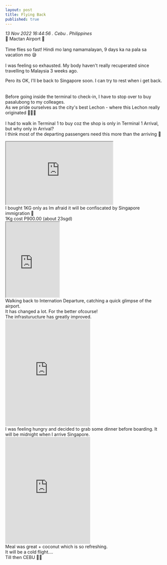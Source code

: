```yaml
---
layout: post
title: Flying Back
published: true
---
```

_13 Nov 2022 16:44:56 . Cebu . Philippines_
<br>
📍 Mactan Airport 📍
<br>
<br>
Time flies so fast! Hindi mo lang namamalayan, 9 days ka na pala sa vacation mo 😪
<br>
<br>
I was feeling so exhausted. My body haven't really recuperated since travelling to Malaysia 3 weeks ago. 
<br>
<!--more-->
Pero its OK, I'll be back to Singapore soon. I can try to rest when i get back.
<br>
<br>
<br>
Before going inside the terminal to check-in, I have to stop over to buy pasalubong to my colleages. 
<br>
As we pride ourselves as the city's best Lechon - where this Lechon really originated 🤷🏻‍♀️
<br>
<br>
I had to walk in Terminal 1 to buy coz the shop is only in Terminal 1 Arrival, but why only in Arrival? 
<br>
I think most of the departing passengers need this more than the arriving 🤔
<br>
<iframe src="https://drive.google.com/file/d/1U-z305SpdCxm9YU3-rfWGlRfFS5CdFEh/preview" width="340" height="200" allow="autoplay"></iframe>
<br>
I bought 1KG only as Im afraid it will be confiscated by Singapore immigration 😬
<br>
1Kg cost P900.00 (about 23sgd)
<br>
<iframe src="https://drive.google.com/file/d/1tijWbuuog2cQy5ZDXax4xASa1dn9wPh1/preview" width="170" height="240" allow="autoplay"></iframe>
<br>
Walking back to Internation Departure, catching a quick glimpse of the airport. 
<br>
It has changed a lot. For the better ofcourse!
<br>
The infrasturucture has greatly improved. 
<br>
<iframe width="270" height="340" src="https://www.youtube.com/embed/5r48C35l_-s" frameborder="0" allow="accelerometer; autoplay; encrypted-media; gyroscope; picture-in-picture" allowfullscreen></iframe>
<br>
I was feeling hungry and decided to grab some dinner before boarding. It will be midnight when I arrive Singapore. 
<br>
<iframe width="270" height="340" src="https://www.youtube.com/embed/K8YUfxChSzY" frameborder="0" allow="accelerometer; autoplay; encrypted-media; gyroscope; picture-in-picture" allowfullscreen></iframe>
<br>
Meal was great + coconut which is so refreshing.
<br>
It will be a cold flight....
<br>
Till then CEBU 🖐🏼
<br>
